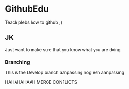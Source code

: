 # GithubEdu
Teach plebs how to github ;)

## JK
Just want to make sure that you know what you are doing

### Branching
This is the Develop branch
aanpassing
nog een aanpassing

HAHAHAHAAH MERGE CONFLICTS
